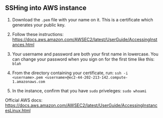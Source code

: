 ## SSHing into AWS instance
 
1. Download the `.pem` file with your name on it.  This is a certificate which generates your public key.
2. Follow these instructions: https://docs.aws.amazon.com/AWSEC2/latest/UserGuide/AccessingInstances.html
3. Your username and password are both your first name in lowercase.  You can change your password when you sign on for the first time like this: `blah`

2. From the directory containing your certificate, run: `ssh -i <username>.pem <username>@ec2-44-202-213-142.compute-1.amazonaws.com`

3. In the instance, confirm that you have `sudo` priveleges: `sudo whoami`

Official AWS docs:
https://docs.aws.amazon.com/AWSEC2/latest/UserGuide/AccessingInstancesLinux.html
